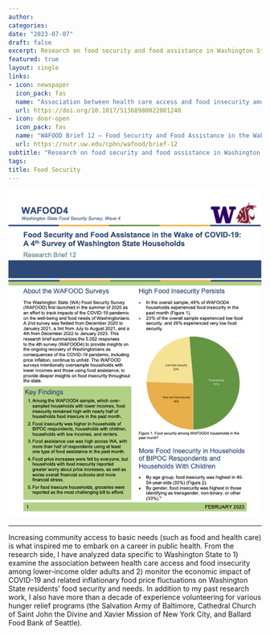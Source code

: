 ```yaml
---
author:
categories:
date: "2023-07-07"
draft: false
excerpt: Research on food security and food assistance in Washington State
featured: true
layout: single
links:
- icon: newspaper
  icon_pack: fas
  name: "Association between health care access and food insecurity among lower-income older adults with multiple chronic conditions in Washington State, USA"
  url: https://doi.org/10.1017/S1368980022001240
- icon: door-open
  icon_pack: fas
  name: "WAFOOD Brief 12 – Food Security and Food Assistance in the Wake of COVID-19: A 4th Survey of Washington State Households"
  url: https://nutr.uw.edu/cphn/wafood/brief-12
subtitle: "Research on food security and food assistance in Washington State"
tags:
title: Food Security
---
```


![WAFOOD Brief 12](featured.png)

---


Increasing community access to basic needs (such as food and health care) is what inspired me to embark on a career in public health. From the research side, I have analyzed data specific to Washington State to 1) examine the association between health care access and food insecurity among lower-income older adults and 2) monitor the economic impact of COVID-19 and related inflationary food price fluctuations on Washington State residents’ food security and needs. In addition to my past research work, I also have more than a decade of experience volunteering for various hunger relief programs (the Salvation Army of Baltimore, Cathedral Church of Saint John the Divine and Xavier Mission of New York City, and Ballard Food Bank of Seattle).